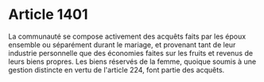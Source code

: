 # Article 1401

La communauté se compose activement des acquêts faits par les époux ensemble ou séparément durant le mariage, et provenant tant de leur industrie personnelle que des économies faites sur les fruits et revenus de leurs biens propres.   Les biens réservés de la femme, quoique soumis à une gestion distincte en vertu de l'article 224, font partie des acquêts.